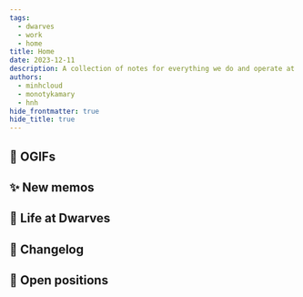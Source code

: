 ```yaml
---
tags:
  - dwarves
  - work
  - home
title: Home
date: 2023-12-11
description: A collection of notes for everything we do and operate at Dwarves. This is where we keep our internal notes.
authors:
  - minhcloud
  - monotykamary
  - hnh
hide_frontmatter: true
hide_title: true
---
```


## 🩷 OGIFs

## ✨ New memos

## 🌺 Life at Dwarves

## 📝 Changelog

## 🤝 Open positions
